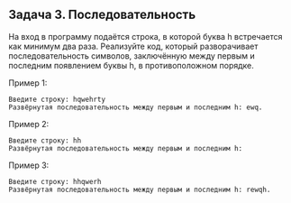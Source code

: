 ## Задача 3. Последовательность 

На вход в программу подаётся строка, в которой буква h встречается как минимум два раза. Реализуйте код, который разворачивает последовательность символов, заключённую между первым и последним появлением буквы h, в противоположном порядке.

Пример 1:

```
Введите строку: hqwehrty
Развёрнутая последовательность между первым и последним h: ewq.
```

Пример 2:

```
Введите строку: hh
Развёрнутая последовательность между первым и последним h: 
```

Пример 3:

```
Введите строку: hhqwerh
Развёрнутая последовательность между первым и последним h: rewqh.
```
